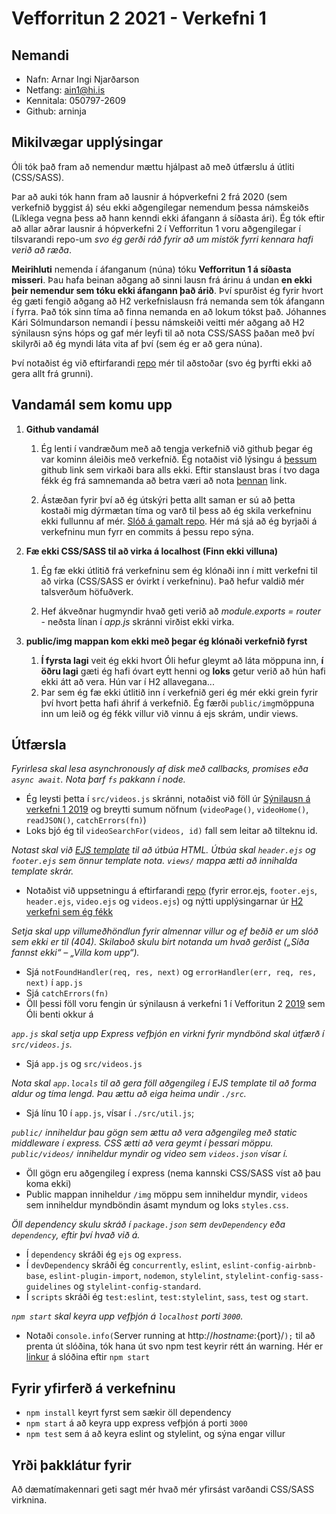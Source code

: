 # Vefforritun 2 2021 - Verkefni 1

## Nemandi

- Nafn: Arnar Ingi Njarðarson
- Netfang: ain1@hi.is
- Kennitala: 050797-2609
- Github: arninja

## Mikilvægar upplýsingar

Óli tók það fram að nemendur mættu hjálpast að með útfærslu á útliti (CSS/SASS).

Þar að auki tók hann fram að lausnir á hópverkefni 2 frá 2020 (sem verkefnið byggist á) séu ekki aðgengilegar nemendum þessa námskeiðs (Líklega vegna þess að hann kenndi ekki áfangann á síðasta ári). Ég tók eftir að allar aðrar lausnir á hópverkefni 2 í Vefforritun 1 voru aðgengilegar í tilsvarandi repo-um *svo ég gerði ráð fyrir að um mistök fyrri kennara hafi verið að ræða*.

**Meirihluti** nemenda í áfanganum (núna) tóku **Vefforritun 1 á síðasta misseri**. Þau hafa beinan aðgang að sinni lausn frá árinu á undan **en ekki þeir nemendur sem tóku ekki áfangann það árið**. Því spurðist ég fyrir hvort ég gæti fengið aðgang að H2 verkefnislausn frá nemanda sem tók áfangann í fyrra. Það tók sinn tíma að finna nemanda en að lokum tókst það. Jóhannes Kári Sólmundarson nemandi í þessu námskeiði veitti mér aðgang að H2 sýnilausn sýns hóps og gaf mér leyfi til að nota CSS/SASS þaðan með því skilyrði að ég myndi láta vita af því (sem ég er að gera núna).

Því notaðist ég við eftirfarandi [repo](https://github.com/Gitcelo/vef1-2020-h2) mér til aðstoðar (svo ég þyrfti ekki að gera allt frá grunni).

## Vandamál sem komu upp

1. **Github vandamál**

   1. Ég lenti í vandræðum með að tengja verkefnið við github þegar ég var kominn áleiðis með verkefnið. Ég notaðist við lýsingu á [þessum](https://github.com/vefforritun/vef2-2019-v1) github link sem virkaði bara alls ekki. Eftir stanslaust bras í tvo daga fékk ég frá samnemanda að betra væri að nota [þennan](https://github.com/vefforritun/vef1-2020-v6) link.

   2. Ástæðan fyrir því að ég útskýri þetta allt saman er sú að þetta kostaði mig dýrmætan tíma og varð til þess að ég skila verkefninu ekki fullunnu af mér. [Slóð á gamalt repo](https://github.com/arninja/Vefforritun_II/). Hér má sjá að ég byrjaði á verkefninu mun fyrr en commits á þessu repo sýna.

2. **Fæ ekki CSS/SASS til að virka á localhost (Finn ekki villuna)**

   1. Ég fæ ekki útlitið frá verkefninu sem ég klónaði inn í mitt verkefni til að virka (CSS/SASS er óvirkt í verkefninu). Það hefur valdið mér talsverðum höfuðverk.

   2. Hef ákveðnar hugmyndir hvað geti verið að *module.exports = router* - neðsta línan í *app.js* skránni virðist ekki virka.

3. **public/img mappan kom ekki með þegar ég klónaði verkefnið fyrst**

   1. **Í fyrsta lagi** veit ég ekki hvort Óli hefur gleymt að láta möppuna inn, **í öðru lagi** gæti ég hafi óvart eytt henni og **loks** getur verið að hún hafi ekki átt að vera. Hún var í H2 allavegana...
   2. Þar sem ég fæ ekki útlitið inn í verkefnið geri ég mér ekki grein fyrir því hvort þetta hafi áhrif á verkefnið. Ég færði `public/img`möppuna inn um leið og ég fékk villur við vinnu á ejs skrám, undir views.

## Útfærsla

*Fyrirlesa skal lesa _asynchronously_ af disk með callbacks, promises eða `async await`. Nota þarf `fs` pakkann í node.*

- Ég leysti þetta í `src/videos.js` skránni, notaðist við föll úr [Sýnilausn á verkefni 1 2019](https://github.com/vefforritun/vef2-2019-v1-synilausn) og breytti sumum nöfnum (`videoPage()`, `videoHome()`, `readJSON()`, `catchErrors(fn)`)
- Loks bjó ég til `videoSearchFor(videos, id)` fall sem leitar að tilteknu id.

*Notast skal við [EJS template](https://github.com/mde/ejs) til að útbúa HTML. Útbúa skal `header.ejs` og `footer.ejs` sem önnur template nota. `views/` mappa ætti að innihalda template skrár.*

- Notaðist við uppsetningu á eftirfarandi [repo](https://github.com/vefforritun/vef2-2019-v1-synilausn/tree/master/views) (fyrir error.ejs, `footer.ejs`, `header.ejs`, `video.ejs` og `videos.ejs`) og nýtti upplýsingarnar úr [H2 verkefni sem ég fékk](https://github.com/Gitcelo/vef1-2020-h2)

*Setja skal upp villumeðhöndlun fyrir almennar villur og ef beðið er um slóð sem ekki er til (404). Skilaboð skulu birt notanda um hvað gerðist („Síða fannst ekki“ – „Villa kom upp“).*

- Sjá `notFoundHandler(req, res, next)` og `errorHandler(err, req, res, next)` í `app.js`
- Sjá `catchErrors(fn)`
- Öll þessi föll voru fengin úr sýnilausn á verkefni 1 í Vefforitun 2 [2019](https://github.com/vefforritun/vef2-2019-v1-synilausn) sem Óli benti okkur á

*`app.js` skal setja upp Express vefþjón en virkni fyrir myndbönd skal útfærð í `src/videos.js`.*

- Sjá `app.js` og `src/videos.js`

*Nota skal `app.locals` til að gera föll aðgengileg í EJS template til að forma aldur og tíma lengd. Þau ættu að eiga heima undir `./src`.*

- Sjá línu 10 í `app.js`, vísar í `./src/util.js`;

*`public/` inniheldur þau gögn sem ættu að vera aðgengileg með _static middleware_ í express. CSS ætti að vera geymt í þessari möppu. `public/videos/` inniheldur myndir og video sem `videos.json` vísar í.*

- Öll gögn eru aðgengileg í express (nema kannski CSS/SASS víst að þau koma ekki)
- Public mappan inniheldur `/img` möppu sem inniheldur myndir, `videos` sem inniheldur myndböndin ásamt myndum og loks `styles.css`.

*Öll dependency skulu skráð í `package.json` sem `devDependency` eða `dependency`, eftir því hvað við á.*

- Í `dependency` skráði ég `ejs` og `express`.
- Í `devDependency` skráði ég `concurrently`, `eslint`, `eslint-config-airbnb-base`, `eslint-plugin-import`, `nodemon`, `stylelint`, `stylelint-config-sass-guidelines` og `stylelint-config-standard`.
- Í `scripts` skráði ég `test:eslint`, `test:stylelint`, `sass`, `test` og `start`.

*`npm start` skal keyra upp vefþjón á `localhost` porti `3000`.*

- Notaði `console.info(`Server running at http://${hostname}:${port}/`);` til að prenta út slóðina, tók hana út svo npm test keyrir rétt án warning. Hér er [linkur](http://127.0.0.1:3000/) á slóðina eftir `npm start`

## Fyrir yfirferð á verkefninu

- `npm install` keyrt fyrst sem sækir öll dependency
- `npm start` á að keyra upp express vefþjón á porti `3000`
- `npm test` sem á að keyra eslint og stylelint, og sýna engar villur

## Yrði þakklátur fyrir

Að dæmatímakennari geti sagt mér hvað mér yfirsást varðandi CSS/SASS virknina.
